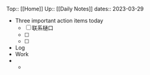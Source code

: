 Top:: [[Home]]
Up:: [[Daily Notes]]
dates:: 2023-03-29

- Three important action items today
	- [ ] 联系樋口
	- [ ] 
	- [ ] 
- Log
- Work
- 
	- 